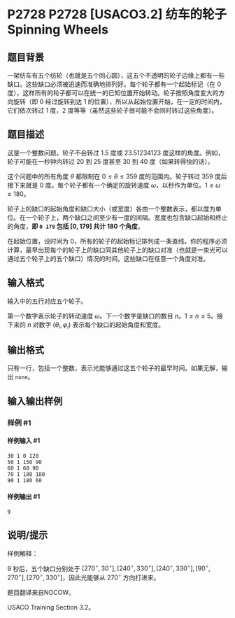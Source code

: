 # P2728 P2728 [USACO3.2] 纺车的轮子 Spinning Wheels

## 题目背景

一架纺车有五个纺轮（也就是五个同心圆），这五个不透明的轮子边缘上都有一些缺口。这些缺口必须被迅速而准确地排列好。每个轮子都有一个起始标记（在 $0$ 度），这样所有的轮子都可以在统一的已知位置开始转动。轮子按照角度变大的方向旋转（即 $0$ 经过旋转到达 $1$ 的位置），所以从起始位置开始，在一定的时间内，它们依次转过 $1$ 度，$2$ 度等等（虽然这些轮子很可能不会同时转过这些角度）。

## 题目描述

这是一个整数问题。轮子不会转过 $1.5$ 度或 $23.51234123$ 度这样的角度。例如，轮子可能在一秒钟内转过 $20$ 到 $25$ 度甚至 $30$ 到 $40$ 度（如果转得快的话）。

这个问题中的所有角度 $\theta$ 都限制在 $0 \le \theta \le 359$ 度的范围内。轮子转过 $359$ 度后接下来就是 $0$ 度。每个轮子都有一个确定的旋转速度 $\omega$，以秒作为单位。$1\le \omega\le 180$。

轮子上的缺口的起始角度和缺口大小（或宽度）各由一个整数表示，都以度为单位。在一个轮子上，两个缺口之间至少有一度的间隔。宽度也包含缺口起始和终止的角度，**即 `0 179` 包括 $[0,179]$ 共计 $180$ 个角度**。

在起始位置，设时间为 $0$，所有的轮子的起始标记排列成一条直线。你的程序必须计算，最早出现每个的轮子上的缺口同其他轮子上的缺口对准（也就是一束光可以通过五个轮子上的五个缺口）情况的时间。这些缺口在任意一个角度对准。

## 输入格式

输入中的五行对应五个轮子。

第一个数字表示轮子的转动速度 $\omega$。下一个数字是缺口的数目 $n$。$1 \le n \le 5$。接下来的 $n$ 对数字 $(\theta_i,\varphi_i)$ 表示每个缺口的起始角度和宽度。

## 输出格式

只有一行，包括一个整数，表示光能够通过这五个轮子的最早时间。如果无解，输出 `none`。

## 输入输出样例

### 样例 #1

#### 样例输入 #1

```
30 1 0 120
50 1 150 90
60 1 60 90
70 1 180 180
90 1 180 60
```

#### 样例输出 #1

```
9
```

## 说明/提示

样例解释：

$9$ 秒后，五个缺口分别处于 $[270^\circ,30^\circ],[240^\circ,330^\circ],[240^\circ,330^\circ],[90^\circ,270^\circ],[270^\circ,330^\circ]$，因此光能够从 $270^\circ$ 方向打进来。

题目翻译来自NOCOW。

USACO Training Section 3.2。

